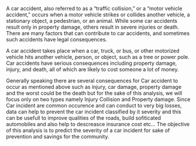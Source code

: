 A car accident, also referred to as a “traffic collision,” or a “motor vehicle accident,” occurs when a motor vehicle strikes or collides another vehicle, a stationary object, a pedestrian, or an animal. While some car accidents result only in property damage, others result in severe injuries or death. There are many factors that can contribute to car accidents, and sometimes such accidents have legal consequences.

A car accident takes place when a car, truck, or bus, or other motorized vehicle hits another vehicle, person, or object, such as a tree or power pole. Car accidents have serious consequences including property damage, injury, and death, all of which are likely to cost someone a lot of money.

Generally speaking there are several consequences for Car accident to occur as mentioned above such as injury, car damage, property damage and the worst could be the death but for the sake of this analysis, we will focus only on two types namely Injury Collision and Property damage.
Since Car incident are common occurence and can conduct to very big losses, data can help to prevent the car incident classified by it severity and this can be usefull to improve qualities of the roads, build sofiticated automobiles and also help to descreasce insurance cost etc...
The objective of this analysis is to predict the severity of a car incident for sake of prevention and savings for the community. 
